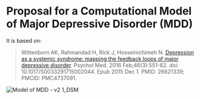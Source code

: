# Proposal for a Computational Model of Major Depressive Disorder (MDD)

It is based on:
> Wittenborn AK, Rahmandad H, Rick J, Hosseinichimeh N. [Depression as a systemic syndrome: mapping the feedback loops of major depressive disorder](https://www.ncbi.nlm.nih.gov/pmc/articles/PMC4737091/). Psychol Med. 2016 Feb;46(3):551-62. doi: 10.1017/S0033291715002044. Epub 2015 Dec 1. PMID: 26621339; PMCID: PMC4737091.

![Model of MDD - v2 1_DSM](https://github.com/user-attachments/assets/74230737-2213-4daa-87c4-3e49026d83c8)

